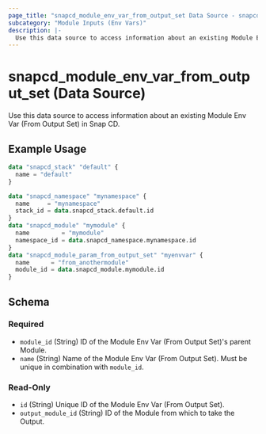 ```yaml
---
page_title: "snapcd_module_env_var_from_output_set Data Source - snapcd"
subcategory: "Module Inputs (Env Vars)"
description: |-
  Use this data source to access information about an existing Module Env Var (From Output Set) in Snap CD.
---
```


# snapcd_module_env_var_from_output_set (Data Source)

Use this data source to access information about an existing Module Env Var (From Output Set) in Snap CD.


## Example Usage

```terraform
data "snapcd_stack" "default" {
  name = "default"
}

data "snapcd_namespace" "mynamespace" {
  name     = "mynamespace"
  stack_id = data.snapcd_stack.default.id
}
data "snapcd_module" "mymodule" {
  name         = "mymodule"
  namespace_id = data.snapcd_namespace.mynamespace.id
}
data "snapcd_module_param_from_output_set" "myenvvar" {
  name      = "from_anothermodule"
  module_id = data.snapcd_module.mymodule.id
}
```

<!-- schema generated by tfplugindocs -->
## Schema

### Required

- `module_id` (String) ID of the Module Env Var (From Output Set)'s parent Module.
- `name` (String) Name of the Module Env Var (From Output Set).  Must be unique in combination with `module_id`.

### Read-Only

- `id` (String) Unique ID of the Module Env Var (From Output Set).
- `output_module_id` (String) ID of the Module from which to take the Output.
